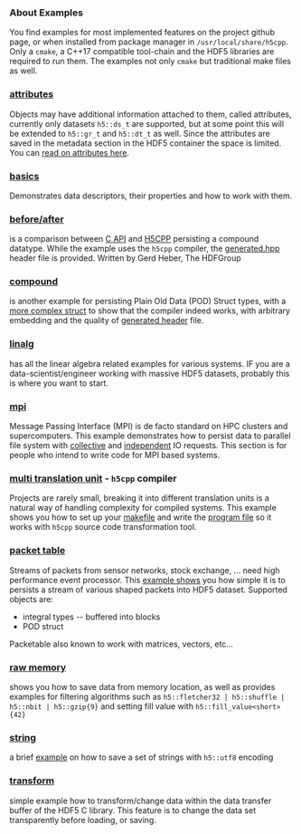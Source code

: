 ### About Examples
You find examples for most implemented features on the project github page, or when installed from package manager in `/usr/local/share/h5cpp`. Only a `cmake`, a C++17 compatible tool-chain and the HDF5 libraries are required to run them. The examples not only `cmake` but traditional make files as well.


### [attributes][10]
Objects may have additional information attached to them, called attributes, currently only datasets `h5::ds_t` are supported, but at some point this will be extended to `h5::gr_t` and `h5::dt_t` as well. Since the attributes are saved in the metadata section in the HDF5 container the space is limited. You can [read on attributes here][101].

### [basics][11]
Demonstrates data descriptors, their properties and how to work with them.

### [before/after][12]
is a comparison between [C API][13] and [H5CPP][14] persisting a compound datatype. While the example uses the `h5cpp` compiler, the [generated.hpp][15] header file is provided. Written by Gerd Heber, The HDFGroup


### [compound][16]
is another example for persisting Plain Old Data (POD) Struct types, with a [more complex struct][17] to show that the compiler indeed works, with arbitrary embedding and the quality of [generated header][18] file.

### [linalg][19]
has all the linear algebra related examples for various systems. IF you are a data-scientist/engineer working with massive HDF5 datasets, probably this is where you want to start.

### [mpi][20]
Message Passing Interface (MPI) is de facto standard on HPC clusters and supercomputers. This example demonstrates how to persist data to parallel file system with [collective][21] and [independent][22] IO requests. This section is for people who intend to write code for MPI based systems.

### [multi translation unit][23] - `h5cpp` compiler
Projects are rarely small, breaking it into different translation units is a natural way of handling complexity for compiled systems. This example shows you how to set up your [makefile][24] and write the [program file][25] so it works with `h5cpp` source code transformation tool.


### [packet table][26]
Streams of packets from sensor networks, stock exchange, ... need high performance event processor. This [example shows][27] you how simple it is to persists a stream of various shaped packets into HDF5 dataset. Supported objects are:

* integral types -- buffered into blocks
* POD struct 

Packetable also known to work with matrices, vectors, etc...

### [raw memory][28]
shows you how to save data from memory location, as well as provides examples for filtering algorithms such as
`h5::fletcher32 | h5::shuffle | h5::nbit | h5::gzip{9}` and setting fill value with `h5::fill_value<short>{42}`


### [string][29]
a brief [example][30] on how to save a set of strings with `h5::utf8` encoding


### [transform][31]
simple example how to transform/change data within the data transfer buffer of the HDF5 C library. This feature is 
to change the data set transparently before loading, or saving.

[10]: https://github.com/steven-varga/h5cpp/tree/master/examples/attributes
[11]: https://github.com/steven-varga/h5cpp/tree/master/examples/basics
[12]: https://github.com/steven-varga/h5cpp/tree/master/examples/before-after
[13]: https://github.com/steven-varga/h5cpp/blob/master/examples/before-after/compound.c
[14]: https://github.com/steven-varga/h5cpp/blob/master/examples/before-after/compound.cpp
[15]: https://github.com/steven-varga/h5cpp/blob/master/examples/before-after/generated.h
[16]: https://github.com/steven-varga/h5cpp/tree/master/examples/compound
[17]: https://github.com/steven-varga/h5cpp/blob/master/examples/compound/struct.h
[18]: https://github.com/steven-varga/h5cpp/blob/master/examples/compound/generated.h
[19]: https://github.com/steven-varga/h5cpp/tree/master/examples/linalg
[20]: https://github.com/steven-varga/h5cpp/tree/master/examples/mpi
[21]: https://github.com/steven-varga/h5cpp/blob/master/examples/mpi/collective.cpp
[22]: https://github.com/steven-varga/h5cpp/blob/master/examples/mpi/independent.cpp
[23]: https://github.com/steven-varga/h5cpp/tree/master/examples/multi-tu
[24]: https://github.com/steven-varga/h5cpp/blob/master/examples/multi-tu/Makefile
[25]: https://github.com/steven-varga/h5cpp/blob/master/examples/multi-tu/tu_01.cpp
[26]: https://github.com/steven-varga/h5cpp/tree/master/examples/packet-table
[27]: https://github.com/steven-varga/h5cpp/blob/master/examples/packet-table/packettable.cpp
[28]: https://github.com/steven-varga/h5cpp/tree/master/examples/raw_memory
[29]: https://github.com/steven-varga/h5cpp/blob/master/examples/string
[30]: https://github.com/steven-varga/h5cpp/blob/master/examples/string/string.cpp
[31]: https://github.com/steven-varga/h5cpp/tree/master/examples/transform
[32]: https://github.com/steven-varga/h5cpp/blob/master/examples/transform/transform.cpp




[101]: examples/attributes.md 
